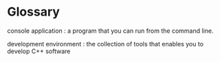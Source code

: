 # Glossary

console application 
: a program that you can run from the command line.

development environment
: the collection of tools that enables you to develop C++ software